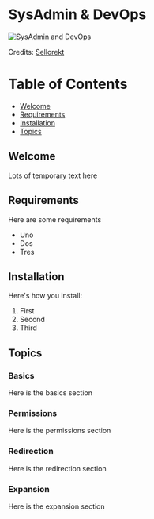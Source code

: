 # SysAdmin & DevOps

![SysAdmin and DevOps](https://raw.githubusercontent.com/srinitude/holbertonschool-sysadmin_devops/master/SysAdminDevOpsTopicImage.jpg)

Credits: [Sellorekt](https://soundcloud.com/sellorekt/the-harder-it-gets)

# Table of Contents
* [Welcome](#welcome)
* [Requirements](#requirements)
* [Installation](#installation)
* [Topics](#topics)

## Welcome
Lots of temporary text here

## Requirements
Here are some requirements
* Uno
* Dos
* Tres

## Installation
Here's how you install:
1. First
2. Second
3. Third

## Topics

### Basics
Here is the basics section

### Permissions
Here is the permissions section

### Redirection
Here is the redirection section

### Expansion
Here is the expansion section